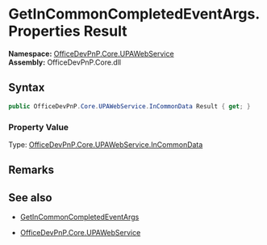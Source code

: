 # GetInCommonCompletedEventArgs.Properties Result
  

**Namespace:** [OfficeDevPnP.Core.UPAWebService](OfficeDevPnP.Core.UPAWebService.md)  
**Assembly:** OfficeDevPnP.Core.dll  
## Syntax
```C#
public OfficeDevPnP.Core.UPAWebService.InCommonData Result { get; }
```

### Property Value
Type: [OfficeDevPnP.Core.UPAWebService.InCommonData](OfficeDevPnP.Core.UPAWebService.InCommonData.md)  

## Remarks 

## See also
- [GetInCommonCompletedEventArgs](GetInCommonCompletedEventArgs.md) 

- [OfficeDevPnP.Core.UPAWebService](OfficeDevPnP.Core.UPAWebService.md)
